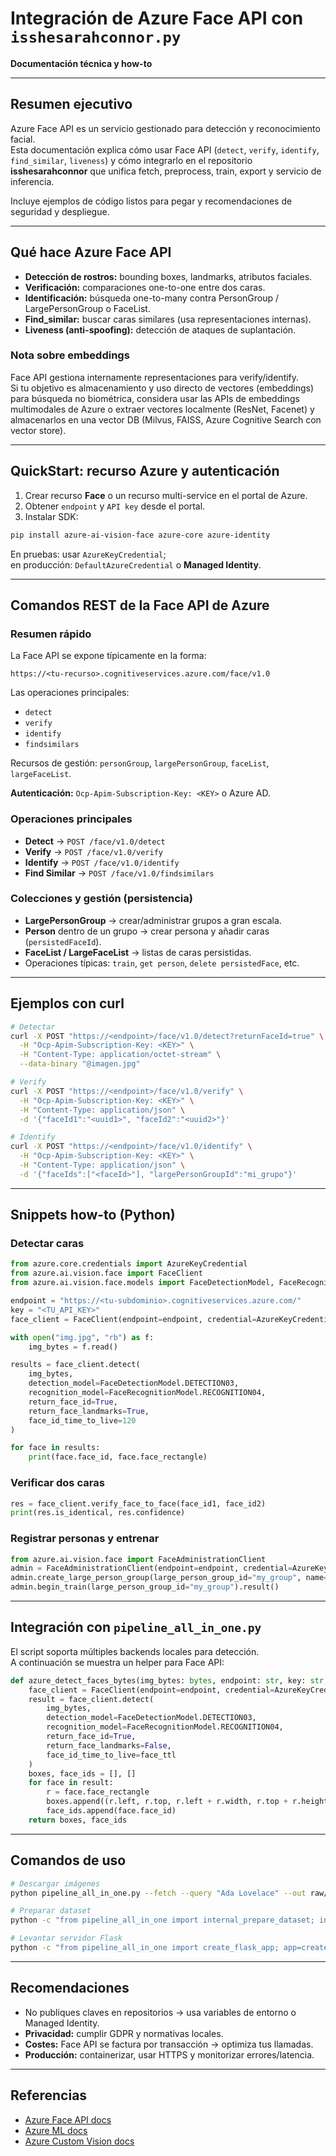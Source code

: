 # Integración de Azure Face API con `isshesarahconnor.py`
**Documentación técnica y how-to**

---

## Resumen ejecutivo
Azure Face API es un servicio gestionado para detección y reconocimiento facial.  
Esta documentación explica cómo usar Face API (`detect`, `verify`, `identify`, `find_similar`, `liveness`) y cómo integrarlo en el repositorio **isshesarahconnor** que unifica fetch, preprocess, train, export y servicio de inferencia.  

Incluye ejemplos de código listos para pegar y recomendaciones de seguridad y despliegue.

---

## Qué hace Azure Face API
- **Detección de rostros:** bounding boxes, landmarks, atributos faciales.
- **Verificación:** comparaciones one-to-one entre dos caras.
- **Identificación:** búsqueda one-to-many contra PersonGroup / LargePersonGroup o FaceList.
- **Find_similar:** buscar caras similares (usa representaciones internas).
- **Liveness (anti-spoofing):** detección de ataques de suplantación.

### Nota sobre embeddings
Face API gestiona internamente representaciones para verify/identify.  
Si tu objetivo es almacenamiento y uso directo de vectores (embeddings) para búsqueda no biométrica, considera usar las APIs de embeddings multimodales de Azure o extraer vectores localmente (ResNet, Facenet) y almacenarlos en una vector DB (Milvus, FAISS, Azure Cognitive Search con vector store).

---

## QuickStart: recurso Azure y autenticación
1. Crear recurso **Face** o un recurso multi-service en el portal de Azure.  
2. Obtener `endpoint` y `API key` desde el portal.  
3. Instalar SDK:
```bash
pip install azure-ai-vision-face azure-core azure-identity
```
En pruebas: usar `AzureKeyCredential`;  
en producción: `DefaultAzureCredential` o **Managed Identity**.

---

## Comandos REST de la Face API de Azure

### Resumen rápido
La Face API se expone típicamente en la forma:

```
https://<tu-recurso>.cognitiveservices.azure.com/face/v1.0
```

Las operaciones principales:
- `detect`
- `verify`
- `identify`
- `findsimilars`

Recursos de gestión: `personGroup`, `largePersonGroup`, `faceList`, `largeFaceList`.

**Autenticación:** `Ocp-Apim-Subscription-Key: <KEY>` o Azure AD.

### Operaciones principales
- **Detect** → `POST /face/v1.0/detect`  
- **Verify** → `POST /face/v1.0/verify`  
- **Identify** → `POST /face/v1.0/identify`  
- **Find Similar** → `POST /face/v1.0/findsimilars`

### Colecciones y gestión (persistencia)
- **LargePersonGroup** → crear/administrar grupos a gran escala.  
- **Person** dentro de un grupo → crear persona y añadir caras (`persistedFaceId`).  
- **FaceList / LargeFaceList** → listas de caras persistidas.  
- Operaciones típicas: `train`, `get person`, `delete persistedFace`, etc.

---

## Ejemplos con curl

```bash
# Detectar
curl -X POST "https://<endpoint>/face/v1.0/detect?returnFaceId=true" \
  -H "Ocp-Apim-Subscription-Key: <KEY>" \
  -H "Content-Type: application/octet-stream" \
  --data-binary "@imagen.jpg"
```

```bash
# Verify
curl -X POST "https://<endpoint>/face/v1.0/verify" \
  -H "Ocp-Apim-Subscription-Key: <KEY>" \
  -H "Content-Type: application/json" \
  -d '{"faceId1":"<uuid1>", "faceId2":"<uuid2>"}'
```

```bash
# Identify
curl -X POST "https://<endpoint>/face/v1.0/identify" \
  -H "Ocp-Apim-Subscription-Key: <KEY>" \
  -H "Content-Type: application/json" \
  -d '{"faceIds":["<faceId>"], "largePersonGroupId":"mi_grupo"}'
```

---

## Snippets how-to (Python)

### Detectar caras
```python
from azure.core.credentials import AzureKeyCredential
from azure.ai.vision.face import FaceClient
from azure.ai.vision.face.models import FaceDetectionModel, FaceRecognitionModel

endpoint = "https://<tu-subdominio>.cognitiveservices.azure.com/"
key = "<TU_API_KEY>"
face_client = FaceClient(endpoint=endpoint, credential=AzureKeyCredential(key))

with open("img.jpg", "rb") as f:
    img_bytes = f.read()

results = face_client.detect(
    img_bytes,
    detection_model=FaceDetectionModel.DETECTION03,
    recognition_model=FaceRecognitionModel.RECOGNITION04,
    return_face_id=True,
    return_face_landmarks=True,
    face_id_time_to_live=120
)

for face in results:
    print(face.face_id, face.face_rectangle)
```

### Verificar dos caras
```python
res = face_client.verify_face_to_face(face_id1, face_id2)
print(res.is_identical, res.confidence)
```

### Registrar personas y entrenar
```python
from azure.ai.vision.face import FaceAdministrationClient
admin = FaceAdministrationClient(endpoint=endpoint, credential=AzureKeyCredential(key))
admin.create_large_person_group(large_person_group_id="my_group", name="Mi grupo")
admin.begin_train(large_person_group_id="my_group").result()
```

---

## Integración con `pipeline_all_in_one.py`

El script soporta múltiples backends locales para detección.  
A continuación se muestra un helper para Face API:

```python
def azure_detect_faces_bytes(img_bytes: bytes, endpoint: str, key: str, face_ttl:int=120):
    face_client = FaceClient(endpoint=endpoint, credential=AzureKeyCredential(key))
    result = face_client.detect(
        img_bytes,
        detection_model=FaceDetectionModel.DETECTION03,
        recognition_model=FaceRecognitionModel.RECOGNITION04,
        return_face_id=True,
        return_face_landmarks=False,
        face_id_time_to_live=face_ttl
    )
    boxes, face_ids = [], []
    for face in result:
        r = face.face_rectangle
        boxes.append((r.left, r.top, r.left + r.width, r.top + r.height))
        face_ids.append(face.face_id)
    return boxes, face_ids
```

---

## Comandos de uso

```bash
# Descargar imágenes
python pipeline_all_in_one.py --fetch --query "Ada Lovelace" --out raw/adalovelace
```

```bash
# Preparar dataset
python -c "from pipeline_all_in_one import internal_prepare_dataset; internal_prepare_dataset('crops','dataset_out',0.7,0.15,0.15)"
```

```bash
# Levantar servidor Flask
python -c "from pipeline_all_in_one import create_flask_app; app=create_flask_app('models/best_model.pth', labels=['a','b']); app.run(host='0.0.0.0', port=8080)"
```

---

## Recomendaciones
- No publiques claves en repositorios → usa variables de entorno o Managed Identity.  
- **Privacidad:** cumplir GDPR y normativas locales.  
- **Costes:** Face API se factura por transacción → optimiza tus llamadas.  
- **Producción:** containerizar, usar HTTPS y monitorizar errores/latencia.  

---

## Referencias
- [Azure Face API docs](https://learn.microsoft.com/azure/cognitive-services/face/)  
- [Azure ML docs](https://learn.microsoft.com/azure/machine-learning/)  
- [Azure Custom Vision docs](https://learn.microsoft.com/azure/cognitive-services/custom-vision-service/)
